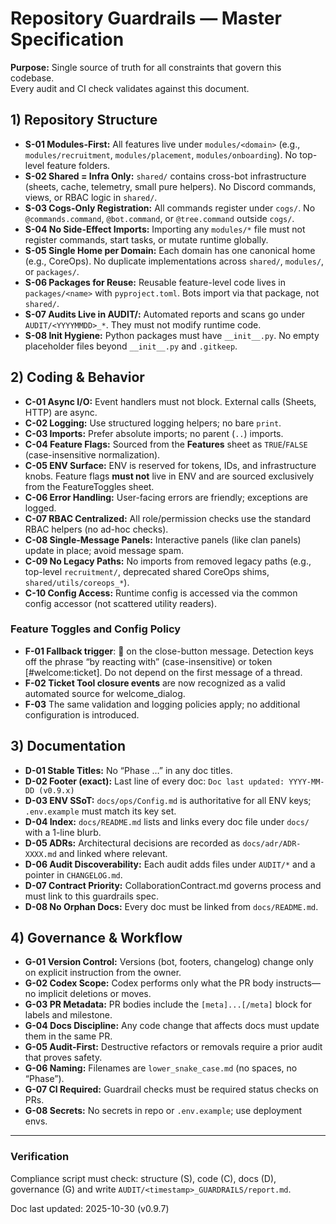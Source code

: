 # Repository Guardrails — Master Specification

**Purpose:** Single source of truth for all constraints that govern this codebase.  
Every audit and CI check validates against this document.

## 1) Repository Structure
- **S-01 Modules-First:** All features live under `modules/<domain>` (e.g., `modules/recruitment`, `modules/placement`, `modules/onboarding`). No top-level feature folders.
- **S-02 Shared = Infra Only:** `shared/` contains cross-bot infrastructure (sheets, cache, telemetry, small pure helpers). No Discord commands, views, or RBAC logic in `shared/`.
- **S-03 Cogs-Only Registration:** All commands register under `cogs/`. No `@commands.command`, `@bot.command`, or `@tree.command` outside `cogs/`.
- **S-04 No Side-Effect Imports:** Importing any `modules/*` file must not register commands, start tasks, or mutate runtime globally.
- **S-05 Single Home per Domain:** Each domain has one canonical home (e.g., CoreOps). No duplicate implementations across `shared/`, `modules/`, or `packages/`.
- **S-06 Packages for Reuse:** Reusable feature-level code lives in `packages/<name>` with `pyproject.toml`. Bots import via that package, not `shared/`.
- **S-07 Audits Live in AUDIT/:** Automated reports and scans go under `AUDIT/<YYYYMMDD>_*`. They must not modify runtime code.
- **S-08 Init Hygiene:** Python packages must have `__init__.py`. No empty placeholder files beyond `__init__.py` and `.gitkeep`.

## 2) Coding & Behavior
- **C-01 Async I/O:** Event handlers must not block. External calls (Sheets, HTTP) are async.
- **C-02 Logging:** Use structured logging helpers; no bare `print`.
- **C-03 Imports:** Prefer absolute imports; no parent (`..`) imports.
- **C-04 Feature Flags:** Sourced from the **Features** sheet as `TRUE`/`FALSE` (case-insensitive normalization).
- **C-05 ENV Surface:** ENV is reserved for tokens, IDs, and infrastructure knobs. Feature flags **must not** live in ENV and are sourced exclusively from the FeatureToggles sheet.
- **C-06 Error Handling:** User-facing errors are friendly; exceptions are logged.
- **C-07 RBAC Centralized:** All role/permission checks use the standard RBAC helpers (no ad-hoc checks).
- **C-08 Single-Message Panels:** Interactive panels (like clan panels) update in place; avoid message spam.
- **C-09 No Legacy Paths:** No imports from removed legacy paths (e.g., top-level `recruitment/`, deprecated shared CoreOps shims, `shared/utils/coreops_*`).
- **C-10 Config Access:** Runtime config is accessed via the common config accessor (not scattered utility readers).

### Feature Toggles and Config Policy
- **F-01 Fallback trigger**: 🎫 on the close-button message. Detection keys off the phrase “by reacting with” (case-insensitive) or token [#welcome:ticket]. Do not depend on the first message of a thread.
- **F-02 Ticket Tool closure events** are now recognized as a valid automated source for welcome_dialog.
- **F-03** The same validation and logging policies apply; no additional configuration is introduced.

## 3) Documentation
- **D-01 Stable Titles:** No “Phase …” in any doc titles.
- **D-02 Footer (exact):** Last line of every doc: `Doc last updated: YYYY-MM-DD (v0.9.x)`
- **D-03 ENV SSoT:** `docs/ops/Config.md` is authoritative for all ENV keys; `.env.example` must match its key set.
- **D-04 Index:** `docs/README.md` lists and links every doc file under `docs/` with a 1-line blurb.
- **D-05 ADRs:** Architectural decisions are recorded as `docs/adr/ADR-XXXX.md` and linked where relevant.
- **D-06 Audit Discoverability:** Each audit adds files under `AUDIT/*` and a pointer in `CHANGELOG.md`.
- **D-07 Contract Priority:** CollaborationContract.md governs process and must link to this guardrails spec.
- **D-08 No Orphan Docs:** Every doc must be linked from `docs/README.md`.

## 4) Governance & Workflow
- **G-01 Version Control:** Versions (bot, footers, changelog) change only on explicit instruction from the owner.
- **G-02 Codex Scope:** Codex performs only what the PR body instructs—no implicit deletions or moves.
- **G-03 PR Metadata:** PR bodies include the `[meta]...[/meta]` block for labels and milestone.
- **G-04 Docs Discipline:** Any code change that affects docs must update them in the same PR.
- **G-05 Audit-First:** Destructive refactors or removals require a prior audit that proves safety.
- **G-06 Naming:** Filenames are `lower_snake_case.md` (no spaces, no “Phase”).
- **G-07 CI Required:** Guardrail checks must be required status checks on PRs.
- **G-08 Secrets:** No secrets in repo or `.env.example`; use deployment envs.

---

### Verification
Compliance script must check: structure (S), code (C), docs (D), governance (G) and write `AUDIT/<timestamp>_GUARDRAILS/report.md`.

Doc last updated: 2025-10-30 (v0.9.7)
